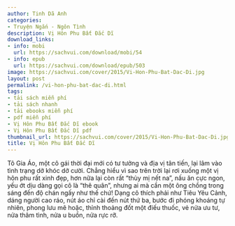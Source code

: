 ```yaml
---
author: Tinh Dã Anh
categories:
- Truyện Ngắn - Ngôn Tình
description: Vị Hôn Phu Bất Đắc Dĩ
download_links:
- info: mobi
  url: https://sachvui.com/download/mobi/54
- info: epub
  url: https://sachvui.com/download/epub/503
image: https://sachvui.com/cover/2015/Vi-Hon-Phu-Bat-Dac-Di.jpg
layout: post
permalink: /vi-hon-phu-bat-dac-di.html
tags:
- tải sách miễn phí
- tải sách nhanh
- tải ebooks miễn phí
- pdf miễn phí
- Vị Hôn Phu Bất Đắc Dĩ ebook
- Vị Hôn Phu Bất Đắc Dĩ pdf
thumbnail_url: https://sachvui.com/cover/2015/Vi-Hon-Phu-Bat-Dac-Di.jpg
title: Vị Hôn Phu Bất Đắc Dĩ
---
```


 <div class="item-desc text-justify"> Tô Gia Áo, một cô gái thời đại mới có tư tưởng và địa vị tân tiến, lại lâm vào tình trạng dở khóc dở cười. Chẳng hiểu vì sao trên trời lại rơi xuống một vị hôn phu rất xinh đẹp, hơn nữa lại còn rất “thùy mị nết na”, nấu ăn cực ngon, yếu ớt dịu dàng gọi cô là “thê quân”, nhưng ai mà cần một ông chồng trong sáng đến độ chán ngấy như thế chứ! Dạng cô thích phải như Tiêu Yêu Cảnh, dáng người cao ráo, nút áo chỉ cài đến nút thứ ba, bước đi phóng khoáng tự nhiên, phong lưu mê hoặc, thỉnh thoảng đốt một điếu thuốc, vẻ nửa ưu tư, nửa thâm tình, nửa u buồn, nửa rực rỡ. </div>
